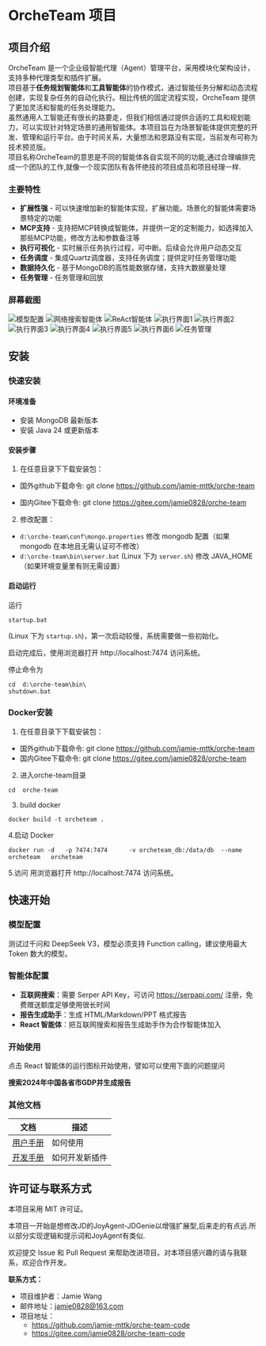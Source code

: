 # OrcheTeam 项目

## 项目介绍

OrcheTeam 是一个企业级智能代理（Agent）管理平台，采用模块化架构设计，支持多种代理类型和插件扩展。  
项目基于**任务规划智能体**和**工具智能体**的协作模式，通过智能任务分解和动态流程创建，实现复杂任务的自动化执行。相比传统的固定流程实现，OrcheTeam 提供了更加灵活和智能的任务处理能力。  
虽然通用人工智能还有很长的路要走，但我们相信通过提供合适的工具和规划能力，可以实现针对特定场景的通用智能体。本项目旨在为场景智能体提供完整的开发、管理和运行平台。由于时间关系，大量想法和思路没有实现，当前发布可称为技术预览版。  
项目名称OrcheTeam的意思是不同的智能体各自实现不同的功能,通过合理编排完成一个团队的工作,就像一个现实团队有各怀绝技的项目成员和项目经理一样.

### 主要特性

- **扩展性强** - 可以快速增加新的智能体实现，扩展功能。场景化的智能体需要场景特定的功能
- **MCP支持** - 支持把MCP转换成智能体，并提供一定的定制能力，如选择加入那些MCP功能，修改方法和参数备注等
- **执行可视化** - 实时展示任务执行过程，可中断。后续会允许用户动态交互
- **任务调度** - 集成Quartz调度器，支持任务调度；提供定时任务管理功能
- **数据持久化** - 基于MongoDB的高性能数据存储，支持大数据量处理
- **任务管理** - 任务管理和回放

### 屏幕截图

![模型配置](https://github.com/jamie-mttk/orche-team/blob/main/screenCaptures/model.png)
![网络搜索智能体](https://github.com/jamie-mttk/orche-team/blob/main/screenCaptures/webSearch_agent.png)
![ReAct智能体](https://github.com/jamie-mttk/orche-team/blob/main/screenCaptures/ReAct_agent.png)
![执行界面1](https://github.com/jamie-mttk/orche-team/blob/main/screenCaptures/execute_1.png)
![执行界面2](https://github.com/jamie-mttk/orche-team/blob/main/screenCaptures/execute_2.png)
![执行界面3](https://github.com/jamie-mttk/orche-team/blob/main/screenCaptures/execute_3.png)
![执行界面4](https://github.com/jamie-mttk/orche-team/blob/main/screenCaptures/execute_4.png)
![执行界面5](https://github.com/jamie-mttk/orche-team/blob/main/screenCaptures/execute_5.png)
![执行界面6](https://github.com/jamie-mttk/orche-team/blob/main/screenCaptures/execute_6.png)
![任务管理](https://github.com/jamie-mttk/orche-team/blob/main/screenCaptures/task.png)



## 安装
### 快速安装
#### 环境准备
- 安装 MongoDB 最新版本
- 安装 Java 24 或更新版本

#### 安装步骤
1. 在任意目录下下载安装包：

 - 国外github下载命令: git clone https://github.com/jamie-mttk/orche-team

 - 国内Gitee下载命令: git clone https://gitee.com/jamie0828/orche-team

2. 修改配置：
- `d:\orche-team\conf\mongo.properties` 修改 mongodb 配置（如果 mongodb 在本地且无需认证可不修改）
- `d:\orche-team\bin\server.bat` (Linux 下为 `server.sh`) 修改 JAVA_HOME（如果环境变量里有则无需设置）

#### 启动运行

运行 
```cd  d:\orche-team\bin\
startup.bat 
```

(Linux 下为 `startup.sh`)，第一次启动较慢，系统需要做一些初始化。

启动完成后，使用浏览器打开 http://localhost:7474 访问系统。

停止命令为
```
cd  d:\orche-team\bin\
shutdown.bat 
```

### Docker安装
1. 在任意目录下下载安装包：

- 国外github下载命令: git clone https://github.com/jamie-mttk/orche-team
- 国内Gitee下载命令: git clone https://gitee.com/jamie0828/orche-team

2. 进入orche-team目录
```
cd  orche-team
```
3. build docker
```
docker build -t orcheteam .
```
4.启动 Docker
```
docker run -d   -p 7474:7474      -v orcheteam_db:/data/db  --name orcheteam   orcheteam
```
5.访问
用浏览器打开 http://localhost:7474 访问系统。


## 快速开始

### 模型配置
测试过千问和 DeepSeek V3，模型必须支持 Function calling，建议使用最大 Token 数大的模型。

### 智能体配置
- **互联网搜索**：需要 Serper API Key，可访问 https://serpapi.com/ 注册，免费赠送额度足够使用很长时间
- **报告生成助手**：生成 HTML/Markdown/PPT 格式报告
- **React 智能体**：把互联网搜索和报告生成助手作为合作智能体加入

### 开始使用
点击 React 智能体的运行图标开始使用，譬如可以使用下面的问题提问

**搜索2024年中国各省市GDP并生成报告**

### 其他文档
|文档|描述|
|---|---|
|[用户手册](https://github.com/jamie-mttk/orche-team-code/blob/master/UserManual.md)|如何使用|
|[开发手册](https://github.com/jamie-mttk/orche-team-coder/master/DeveloperManual.md)|如何开发新插件|


## 许可证与联系方式

本项目采用 MIT 许可证。

本项目一开始是想修改JD的JoyAgent-JDGenie以增强扩展型,后来走的有点远.所以部分实现逻辑和提示词和JoyAgent有类似.

欢迎提交 Issue 和 Pull Request 来帮助改进项目。对本项目感兴趣的请与我联系，欢迎合作开发。

**联系方式：**
- 项目维护者：Jamie Wang
- 邮件地址：jamie0828@163.com
- 项目地址：
  - https://github.com/jamie-mttk/orche-team-code
  - https://gitee.com/jamie0828/orche-team-code

